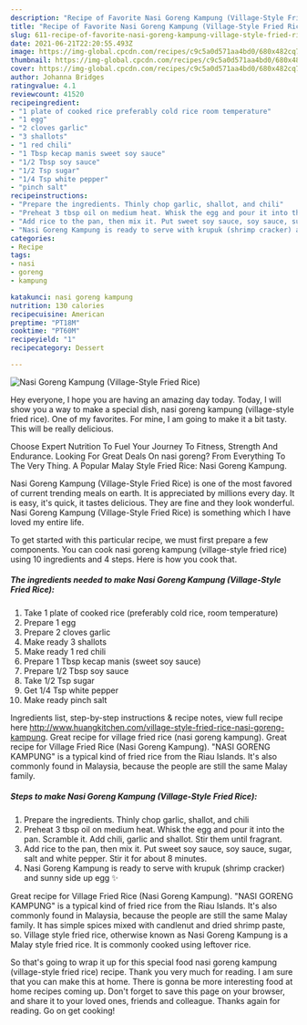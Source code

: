 ```yaml
---
description: "Recipe of Favorite Nasi Goreng Kampung (Village-Style Fried Rice)"
title: "Recipe of Favorite Nasi Goreng Kampung (Village-Style Fried Rice)"
slug: 611-recipe-of-favorite-nasi-goreng-kampung-village-style-fried-rice
date: 2021-06-21T22:20:55.493Z
image: https://img-global.cpcdn.com/recipes/c9c5a0d571aa4bd0/680x482cq70/nasi-goreng-kampung-village-style-fried-rice-recipe-main-photo.jpg
thumbnail: https://img-global.cpcdn.com/recipes/c9c5a0d571aa4bd0/680x482cq70/nasi-goreng-kampung-village-style-fried-rice-recipe-main-photo.jpg
cover: https://img-global.cpcdn.com/recipes/c9c5a0d571aa4bd0/680x482cq70/nasi-goreng-kampung-village-style-fried-rice-recipe-main-photo.jpg
author: Johanna Bridges
ratingvalue: 4.1
reviewcount: 41520
recipeingredient:
- "1 plate of cooked rice preferably cold rice room temperature"
- "1 egg"
- "2 cloves garlic"
- "3 shallots"
- "1 red chili"
- "1 Tbsp kecap manis sweet soy sauce"
- "1/2 Tbsp soy sauce"
- "1/2 Tsp sugar"
- "1/4 Tsp white pepper"
- "pinch salt"
recipeinstructions:
- "Prepare the ingredients. Thinly chop garlic, shallot, and chili"
- "Preheat 3 tbsp oil on medium heat. Whisk the egg and pour it into the pan. Scramble it. Add chili, garlic and shallot. Stir them until fragrant."
- "Add rice to the pan, then mix it. Put sweet soy sauce, soy sauce, sugar, salt and white pepper. Stir it for about 8 minutes."
- "Nasi Goreng Kampung is ready to serve with krupuk (shrimp cracker) and sunny side up egg ✨"
categories:
- Recipe
tags:
- nasi
- goreng
- kampung

katakunci: nasi goreng kampung 
nutrition: 130 calories
recipecuisine: American
preptime: "PT18M"
cooktime: "PT60M"
recipeyield: "1"
recipecategory: Dessert

---
```



![Nasi Goreng Kampung (Village-Style Fried Rice)](https://img-global.cpcdn.com/recipes/c9c5a0d571aa4bd0/680x482cq70/nasi-goreng-kampung-village-style-fried-rice-recipe-main-photo.jpg)

Hey everyone, I hope you are having an amazing day today. Today, I will show you a way to make a special dish, nasi goreng kampung (village-style fried rice). One of my favorites. For mine, I am going to make it a bit tasty. This will be really delicious.

Choose Expert Nutrition To Fuel Your Journey To Fitness, Strength And Endurance. Looking For Great Deals On nasi goreng? From Everything To The Very Thing. A Popular Malay Style Fried Rice: Nasi Goreng Kampung.

Nasi Goreng Kampung (Village-Style Fried Rice) is one of the most favored of current trending meals on earth. It is appreciated by millions every day. It is easy, it's quick, it tastes delicious. They are fine and they look wonderful. Nasi Goreng Kampung (Village-Style Fried Rice) is something which I have loved my entire life.


To get started with this particular recipe, we must first prepare a few components. You can cook nasi goreng kampung (village-style fried rice) using 10 ingredients and 4 steps. Here is how you cook that.

<!--inarticleads1-->

##### The ingredients needed to make Nasi Goreng Kampung (Village-Style Fried Rice):

1. Take 1 plate of cooked rice (preferably cold rice, room temperature)
1. Prepare 1 egg
1. Prepare 2 cloves garlic
1. Make ready 3 shallots
1. Make ready 1 red chili
1. Prepare 1 Tbsp kecap manis (sweet soy sauce)
1. Prepare 1/2 Tbsp soy sauce
1. Take 1/2 Tsp sugar
1. Get 1/4 Tsp white pepper
1. Make ready pinch salt


Ingredients list, step-by-step instructions &amp; recipe notes, view full recipe here http://www.huangkitchen.com/village-style-fried-rice-nasi-goreng-kampung. Great recipe for village fried rice (nasi goreng kampung). Great recipe for Village Fried Rice (Nasi Goreng Kampung). &#34;NASI GORENG KAMPUNG&#34; is a typical kind of fried rice from the Riau Islands. It&#39;s also commonly found in Malaysia, because the people are still the same Malay family. 

<!--inarticleads2-->

##### Steps to make Nasi Goreng Kampung (Village-Style Fried Rice):

1. Prepare the ingredients. Thinly chop garlic, shallot, and chili
1. Preheat 3 tbsp oil on medium heat. Whisk the egg and pour it into the pan. Scramble it. Add chili, garlic and shallot. Stir them until fragrant.
1. Add rice to the pan, then mix it. Put sweet soy sauce, soy sauce, sugar, salt and white pepper. Stir it for about 8 minutes.
1. Nasi Goreng Kampung is ready to serve with krupuk (shrimp cracker) and sunny side up egg ✨


Great recipe for Village Fried Rice (Nasi Goreng Kampung). &#34;NASI GORENG KAMPUNG&#34; is a typical kind of fried rice from the Riau Islands. It&#39;s also commonly found in Malaysia, because the people are still the same Malay family. It has simple spices mixed with candlenut and dried shrimp paste, so. Village style fried rice, otherwise known as Nasi Goreng Kampung is a Malay style fried rice. It is commonly cooked using leftover rice. 

So that's going to wrap it up for this special food nasi goreng kampung (village-style fried rice) recipe. Thank you very much for reading. I am sure that you can make this at home. There is gonna be more interesting food at home recipes coming up. Don't forget to save this page on your browser, and share it to your loved ones, friends and colleague. Thanks again for reading. Go on get cooking!
